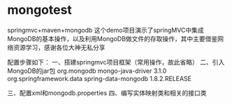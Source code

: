 # mongotest
springmvc+maven+mongodb
这个demo项目演示了springMVC中集成MongoDB的基本操作，以及利用MongoDB做文件的存取操作，其中主要借鉴网络资源学习，感谢各位大神无私分享

配置步骤如下：
一、搭建springmvc项目框架（常用操作，故此省略）
二、引入MongoDB的jar包
    <!--MongoDB驱动包-->
    <dependency>
      <groupId>org.mongodb</groupId>
      <artifactId>mongo-java-driver</artifactId>
      <version>3.1.0</version>
      </dependency>
      <!--MongoDB核心包-->
      <dependency>
      <groupId>org.springframework.data</groupId>
      <artifactId>spring-data-mongodb</artifactId>
      <version>1.8.2.RELEASE</version>
      </dependency>

三、配置xml和mongodb.properties
四、编写实体映射类和相关的接口类
